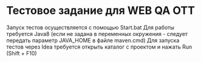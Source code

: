 # Тестовое задание для WEB QA OTT
Запуск тестов осуществляется с помощью Start.bat
Для работы требуется Java8 (если не задана в переменных окружения - следует передать параметр JAVA_HOME в файле maven.cmd)
Для запуска тестов через Idea требуется открыть каталог с проектом и нажать Run (Shift + F10)
